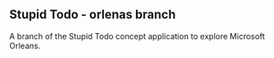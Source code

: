 ## Stupid Todo - orlenas branch
A branch of the Stupid Todo concept application to explore Microsoft Orleans.
